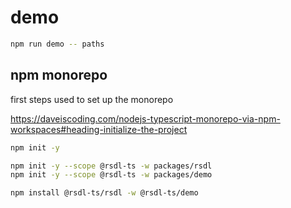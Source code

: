 # demo

```bash
npm run demo -- paths
```

## npm monorepo

first steps used to set up the monorepo

https://daveiscoding.com/nodejs-typescript-monorepo-via-npm-workspaces#heading-initialize-the-project

```bash
npm init -y

npm init -y --scope @rsdl-ts -w packages/rsdl
npm init -y --scope @rsdl-ts -w packages/demo

npm install @rsdl-ts/rsdl -w @rsdl-ts/demo
```
